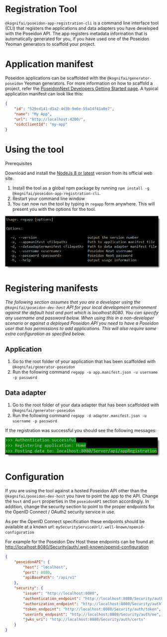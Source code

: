 # Registration Tool

```@kognifai/poseidon-app-registration-cli``` is a command line interface tool (CLI) that registers the applications and data adapters you have developed with the Poseidon API. The app registers metadata information that is automatically generated for you, if you have used one of the Poseidon Yeoman generators to scaffold your project.

# Application manifest

Poseidon applications can be scaffolded with the ```@kognifai/generator-poseidon``` Yeoman generators. For more information on how to scaffold a project, refer the [PoseidonNext Developers Getting Started page](https://github.com/kognifai/PoseidonNext-Framework/blob/master/Developers-Getting-Started.md). A typical application manifest can look like this:


```json
{
    "id": "529cd141-d1a2-4d3b-9e6e-55a14f41a0e7",
    "name": "My App",
    "url": "http://localhost:4200/",
    "oidcClientId": "my-app"
}
```

# Using the tool


Prerequisites

Download and install the [NodeJs 8 or latest](https://nodejs.org/) version from its official web site.

1. Install the tool as a global npm package by running ```npm install -g @kognifai/poseidon-app-registration-cli```.
2. Restart your command line window
3. You can now run the tool by typing in ```regapp``` form anywhere. This will present you with the options for the tool.

![2018-06-14_08-52-35.png](.%20images/2018-06-14_08-52-35-f86cf13e-03a7-4b61-87cd-30f8bb9155c6.png)

# Registering manifests

_The following section assumes that you are a developer using the ```@kognifai/poseidon-dev-host``` API for your local development environment against the default host and port which is localhost:8080. You can specify any username and password below. When using this in a non-developer scenario or against a deployed Poseidon API you need to have a Poseidon user that has permissions to add applications. This will also require some extra configuration as specified below._

## Application

1. Go to the root folder of your application that has been scaffolded with ```@kognifai/generator-poseidon```
2.  Run the following command ```regapp -a app.manifest.json -u username -p password```

## Data adapter

1. Go to the root folder of your data adapter that has been scaffolded with ```@kognifai/generator-poseidon```
2.  Run the following command ```regapp -d adapter.manifest.json -u username -p password```

If the registration was successful you should see the following messages:

![2018-06-14_09-12-32.png](.%20images/2018-06-14_09-12-32-8e10e27c-4df5-400f-bd3c-eb35047415e9.png)

# Configuration

If you are using the tool against a hosted Poseidon API other than the ```@kognifai/poseidon-dev-host``` you have to point the app to the API. Change the `host` and `port` properties in the `poseidonAPI` section accordingly. In addition, change the security section to point to the proper endpoints for the OpenID Connect / OAuth2 security service in use.

As per the OpenID Connect specification these endpoints should be available at a known url: ```mySecurityServiceUrl/.well-known/openid-configuration```

For example for the Poseidon Dev Host these endpoints can be found at: [http://localhost:8080/Security/auth/.well-known/openid-configuration](http://localhost:8080/Security/auth/.well-known/openid-configuration)

```json
{
    "poseidonAPI": {
        "host": "localhost",
        "port": 8080,
        "apiBasePath": "/api/v1"
    },
    "security": {
        "issuer": "http://localhost:8080",
        "authentication_endpoint": "http://localhost:8080/Security/auth",
        "authorization_endpoint": "http://localhost:8080/Security/auth",
        "token_endpoint": "http://localhost:8080/Security/auth/token",
        "userinfo_endpoint": "http://localhost:8080/Security/auth/me",
        "jwks_uri": "http://localhost:8080/Security/auth/certs"
    }
}
```
